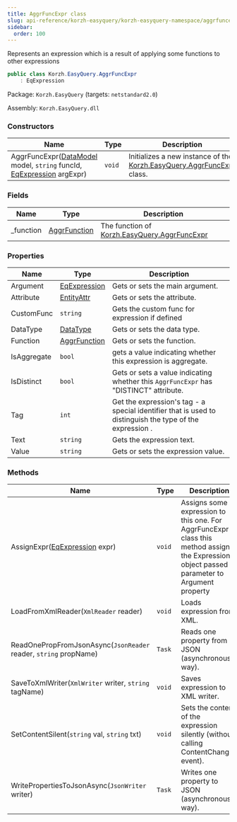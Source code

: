 ```yaml
---
title: AggrFuncExpr class
slug: api-reference/korzh-easyquery/korzh-easyquery-namespace/aggrfuncexpr-class
sidebar:
  order: 100
---
```


Represents an expression which is a result of applying some functions to other expressions
```csharp
public class Korzh.EasyQuery.AggrFuncExpr
    : EqExpression

```
Package: `Korzh.EasyQuery` (targets: `netstandard2.0`)

Assembly: `Korzh.EasyQuery.dll`

### Constructors

| Name | Type | Description | 
| --- | --- | --- | 
| AggrFuncExpr([DataModel](///////////////easyquery/docs/api-reference/korzh-easyquery/korzh-easyquery-namespace/datamodel-class) model, `string` funcId, [EqExpression](///////////////easyquery/docs/api-reference/korzh-easyquery/korzh-easyquery-namespace/eqexpression-class) argExpr) | `void` | Initializes a new instance of the [Korzh.EasyQuery.AggrFuncExpr](///////////////easyquery/docs/api-reference/korzh-easyquery/korzh-easyquery-namespace/aggrfuncexpr-class) class. | 


### Fields

| Name | Type | Description | 
| --- | --- | --- | 
| _function | [AggrFunction](///////////////easyquery/docs/api-reference/korzh-easyquery/korzh-easyquery-namespace/aggrfunction-class) | The function of [Korzh.EasyQuery.AggrFuncExpr](///////////////easyquery/docs/api-reference/korzh-easyquery/korzh-easyquery-namespace/aggrfuncexpr-class) | 


### Properties

| Name | Type | Description | 
| --- | --- | --- | 
| Argument | [EqExpression](///////////////easyquery/docs/api-reference/korzh-easyquery/korzh-easyquery-namespace/eqexpression-class) | Gets or sets the main argument. | 
| Attribute | [EntityAttr](///////////////easyquery/docs/api-reference/korzh-easyquery/korzh-easyquery-namespace/entityattr-class) | Gets or sets the attribute. | 
| CustomFunc | `string` | Gets the custom func for expression if defined | 
| DataType | [DataType](///////////////easyquery/docs/api-reference/easydata-core/easydata-namespace/datatype-enum) | Gets or sets the data type. | 
| Function | [AggrFunction](///////////////easyquery/docs/api-reference/korzh-easyquery/korzh-easyquery-namespace/aggrfunction-class) | Gets or sets the function. | 
| IsAggregate | `bool` | gets a value indicating whether this expression is aggregate. | 
| IsDistinct | `bool` | Gets or sets a value indicating whether this `AggrFuncExpr` has "DISTINCT" attribute. | 
| Tag | `int` | Get the expression's tag - a special identifier that is used to distinguish the type of the expression . | 
| Text | `string` | Gets the expression text. | 
| Value | `string` | Gets or sets the expression value. | 


### Methods

| Name | Type | Description | 
| --- | --- | --- | 
| AssignExpr([EqExpression](///////////////easyquery/docs/api-reference/korzh-easyquery/korzh-easyquery-namespace/eqexpression-class) expr) | `void` | Assigns some expression to this one.  For AggrFuncExpr class this method assigns the Expression object passed in parameter to Argument property | 
| LoadFromXmlReader(`XmlReader` reader) | `void` | Loads expression from XML. | 
| ReadOnePropFromJsonAsync(`JsonReader` reader, `string` propName) | `Task` | Reads one property from JSON (asynchronous way). | 
| SaveToXmlWriter(`XmlWriter` writer, `string` tagName) | `void` | Saves expression to XML writer. | 
| SetContentSilent(`string` val, `string` txt) | `void` | Sets the content of the expression silently (without calling ContentChanged event). | 
| WritePropertiesToJsonAsync(`JsonWriter` writer) | `Task` | Writes one property to JSON (asynchronous way). |
